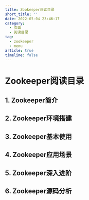 ```yaml
---
title: Zookeeper阅读目录
short_title: ''
date: 2022-05-04 23:46:17
category:
  - 页面
  - 阅读目录
tag:
  - zookeeper
  - menu
article: true
timeline: false
---
```

# Zookeeper阅读目录

## 1. Zookeeper简介

## 2. Zookeeper环境搭建

## 3. Zookeeper基本使用

## 4. Zookeeper应用场景

## 5. Zookeeper深入进阶

## 6. Zookeeper源码分析